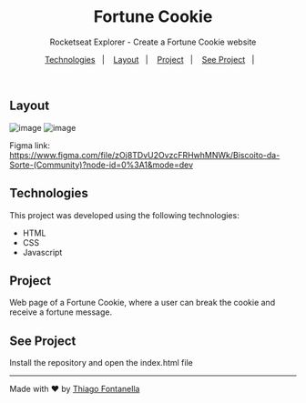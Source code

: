 <h1 align="center"> Fortune Cookie </h1>

<p align="center">Rocketseat Explorer - Create a Fortune Cookie website</p>

<p align="center">
  <a href="#-technologies">Technologies</a>&nbsp;&nbsp;&nbsp;|&nbsp;&nbsp;&nbsp;
  <a href="#-layout">Layout</a>&nbsp;&nbsp;&nbsp;|&nbsp;&nbsp;&nbsp;
  <a href="#-project">Project</a>&nbsp;&nbsp;&nbsp;|&nbsp;&nbsp;&nbsp;
  <a href="#-see-project">See Project</a>&nbsp;&nbsp;&nbsp;|&nbsp;&nbsp;&nbsp;
</p>

<br>

## Layout

![image](https://github.com/Thiagofrf/fortune-cookie/assets/50845684/477555ad-0f53-40f5-996d-e634ce29d7f3)
![image](https://github.com/Thiagofrf/fortune-cookie/assets/50845684/9fc6aaa9-36ee-4832-9086-5f5818837232)



Figma link: https://www.figma.com/file/zOj8TDvU2OvzcFRHwhMNWk/Biscoito-da-Sorte-(Community)?node-id=0%3A1&mode=dev

## Technologies

This project was developed using the following technologies: 

- HTML
- CSS
- Javascript

## Project

Web page of a Fortune Cookie, where a user can break the cookie and receive a fortune message.

## See Project

Install the repository and open the index.html file

---

Made with ♥ by
<a href="https://linkedin.com/in/thiagofontanella">Thiago Fontanella</a>
